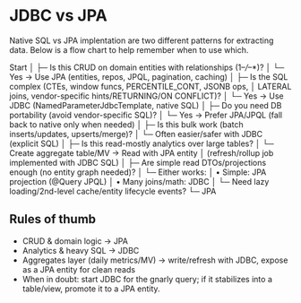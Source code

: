 # JDBC vs JPA
Native SQL vs JPA implentation are two different patterns for extracting data.
Below is a flow chart to help remember when to use which.

Start
 │
 ├─ Is this CRUD on domain entities with relationships (1–*/*–*)?
 │        └─ Yes → Use JPA (entities, repos, JPQL, pagination, caching)
 │
 ├─ Is the SQL complex (CTEs, window funcs, PERCENTILE_CONT, JSONB ops,
 │   LATERAL joins, vendor-specific hints/RETURNING/ON CONFLICT)?
 │        └─ Yes → Use JDBC (NamedParameterJdbcTemplate, native SQL)
 │
 ├─ Do you need DB portability (avoid vendor-specific SQL)?
 │        └─ Yes → Prefer JPA/JPQL (fall back to native only when needed)
 │
 ├─ Is this bulk work (batch inserts/updates, upserts/merge)?
 │        └─ Often easier/safer with JDBC (explicit SQL)
 │
 ├─ Is this read-mostly analytics over large tables?
 │        └─ Create aggregate table/MV → Read with JPA entity
 │           (refresh/rollup job implemented with JDBC SQL)
 │
 ├─ Are simple read DTOs/projections enough (no entity graph needed)?
 │        └─ Either works:
 │              • Simple: JPA projection (@Query JPQL)
 │              • Many joins/math: JDBC
 │
 └─ Need lazy loading/2nd-level cache/entity lifecycle events?
          └─ JPA

## Rules of thumb

- CRUD & domain logic → JPA
- Analytics & heavy SQL → JDBC
- Aggregates layer (daily metrics/MV) → write/refresh with JDBC, expose as a JPA entity for clean reads
- When in doubt: start JDBC for the gnarly query; if it stabilizes into a table/view, promote it to a JPA entity.